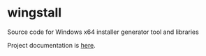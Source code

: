 # wingstall
Source code for Windows x64 installer generator tool and libraries

Project documentation is [here](https://slaakko.github.io/wingstall/).
